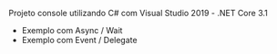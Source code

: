 Projeto console utilizando C# com Visual Studio 2019 - .NET Core 3.1

- Exemplo com Async / Wait
- Exemplo com Event / Delegate
